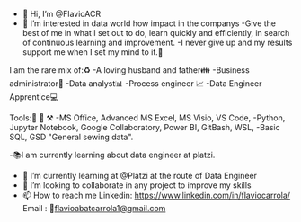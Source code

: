 - 👋 Hi, I’m @FlavioACR
- 👀 I’m interested in data world how impact in the companys
-Give the best of me in what I set out to do, learn quickly and efficiently, in search of continuous learning and improvement.
-I never give up and my results support me when I set my mind to it.🎯 

I am the rare mix of:♻️
-A loving husband and father👪
-Business administrator💼
-Data analyst📊
-Process engineer 📈
-Data Engineer Apprentice💻

Tools:🔧 🔨 ⚒
-MS Office, Advanced MS Excel, MS Visio, VS Code,
-Python, Jupyter Notebook, Google Collaboratory, Power BI, GitBash, WSL, 
-Basic SQL, GSD "General sewing data".

-📚I am currently learning about data engineer at platzi.



- 🌱 I’m currently learning at @Platzi at the route of Data Engineer
- 💞️ I’m looking to collaborate in any project to improve my skills
- 📫 How to reach me
  Linkedin: https://www.linkedin.com/in/flaviocarrola/
  Email   : 📧flavioabatcarrola1@gmail.com
<!---
FlavioACR/FlavioACR is a ✨ special ✨ repository because its `README.md` (this file) appears on your GitHub profile.
You can click the Preview link to take a look at your changes.
--->
